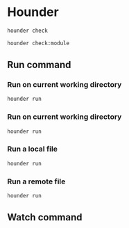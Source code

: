 # Hounder

```bash
hounder check 
```

```bash
hounder check:module
```

## Run command

### Run on current working directory
```bash
hounder run 
```

### Run on current working directory
```bash
hounder run 
```

### Run a local file
```bash
hounder run  
```

### Run a remote file
```bash
hounder run 
```

## Watch command

